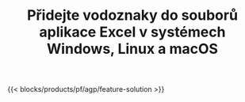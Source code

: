 ﻿---
title: Přidejte vodoznaky do souborů aplikace Excel v systémech Windows, Linux a macOS 
url: /cs/watermark
description: Bezplatná aplikace a rozhraní API pro přidání obrázkových nebo textových vodoznaků do souborů XLS, XLSX a ODS
---
{{< blocks/products/pf/agp/feature-solution >}} 

